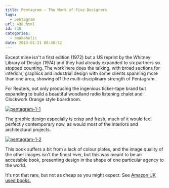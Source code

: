 ```yaml
---
title: Pentagram – The Work of Five Designers
tags:
  - pentagram
url: 438.html
id: 438
categories:
  - bookaholic
date: 2013-01-21 08:48:52
---
```


Except mine isn't a first edition (1972) but a US reprint by the Whitney Library of Design (1974) and they had already expanded to six partners so stopped counting. The work here does the talking, with broad sections for interiors, graphics and industrial design with some clients spanning more than one area, showing off the multi-disciplinary strength of Pentagram. 

For Reuters, not only producing the ingenious ticker-tape brand but expanding to build a beautiful woodland radio listening chalet and Clockwork Orange style boardroom. 

[![pentagram-1-1](/wpimages/2013/01/pentagram-1-1.jpg)](/wpimages/2013/01/pentagram-1-1.jpg)

The graphic design especially is crisp and fresh, much of it would feel perfectly contemporary now, as would most of the interiors and architectural projects. 

[![pentagram-1-2](/wpimages/2013/01/pentagram-1-2.jpg)](/wpimages/2013/01/pentagram-1-2.jpg) 

This book suffers a bit from a lack of colour plates, and the image quality of the other images isn't the finest ever, but this was meant to be an accessible book, presenting design in the shape of one particular agency to the world. 

It's not that rare, but not as cheap as you might expect. See [Amazon UK used books.](http://www.amazon.co.uk/gp/offer-listing/0823074153/?ie=UTF8&camp=1634&condition=used&creative=19450&linkCode=ur2&tag=neuromantics-21)